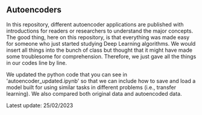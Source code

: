 ## Autoencoders
In this repository, different autoencoder applications are published with introductions for readers or researchers to understand the major concepts. The good thing, here on this repository, is that everything was made easy for someone who just started studying Deep Learning algorithms. We would insert all things into the bunch of class but thought that it might have made some troublesome for comprehension. Therefore, we just gave all the things in our codes line by line.

We updated the python code that you can see in 'autoencoder_updated.ipynb' so that we can include how to save and load a model built for using similar tasks in different problems (i.e., transfer learning). We also compared both original data and autoencoded data.

Latest update: 25/02/2023
